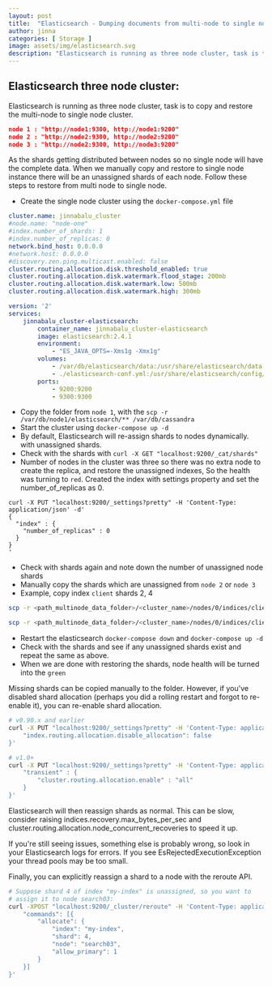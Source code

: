 ```yaml
---
layout: post
title:  "Elasticsearch - Dumping documents from multi-node to single node"
author: jinna
categories: [ Storage ]
image: assets/img/elasticsearch.svg
description: "Elasticsearch is running as three node cluster, task is to copy and restore the multi-node to single node cluster"
---
```



## Elasticsearch three node cluster:

Elasticsearch is running as three node cluster, task is to copy and restore the multi-node to single node cluster. 
 
```json
node 1 : "http://node1:9300, http://node1:9200"
node 2 : "http://node2:9300, http://node2:9200"
node 3 : "http://node2:9300, http://node3:9200"
```
As the shards getting distributed between nodes so no single node will have the complete data. When we manually copy and restore to single node instance there will be an unassigned shards of each node. Follow these steps to restore from multi node to single node.

- Create the single node cluster using the `docker-compose.yml` file

```yml
cluster.name: jinnabalu_cluster
#node.name: "node-one"
#index.number_of_shards: 1
#index.number_of_replicas: 0
network.bind_host: 0.0.0.0
#network.host: 0.0.0.0
#discovery.zen.ping.multicast.enabled: false
cluster.routing.allocation.disk.threshold_enabled: true 
cluster.routing.allocation.disk.watermark.flood_stage: 200mb
cluster.routing.allocation.disk.watermark.low: 500mb 
cluster.routing.allocation.disk.watermark.high: 300mb
```

```yml
version: '2'
services:
    jinnabalu_cluster-elasticsearch:
        container_name: jinnabalu_cluster-elasticsearch
        image: elasticsearch:2.4.1
        environment:
            - "ES_JAVA_OPTS=-Xms1g -Xmx1g"
        volumes:
            - /var/db/elasticsearch/data:/usr/share/elasticsearch/data
            - ./elasticsearch-conf.yml:/usr/share/elasticsearch/config/elasticsearch.yml
        ports:
            - 9200:9200
            - 9300:9300

```
- Copy the folder from `node 1`, with the `scp -r /var/db/node1/elasticsearch/** /var/db/cassandra`
- Start the cluster using `docker-compose up -d`
- By default, Elasticsearch will re-assign shards to nodes dynamically. with unassigned shards.
- Check with the shards with `curl -X GET "localhost:9200/_cat/shards"`
- Number of nodes in the cluster was three so there was no extra node to create the replica, and restore the unassigned indexes, So the health was turning to `red`. Created the index with settings property and set the number_of_replicas as 0.

```curl
curl -X PUT "localhost:9200/_settings?pretty" -H 'Content-Type: application/json' -d'
{
  "index" : {
    "number_of_replicas" : 0
  }
}
'
```
- Check with shards again and note down the number of unassigned node shards
- Manually copy the shards which are unassigned from `node 2` or `node 3`
- Example, copy index `client` shards 2, 4

```bash
scp -r <path_multinode_data_folder>/<cluster_name>/nodes/0/indices/client/2 <path_multinode_data_folder>/<cluster_name>/nodes/0/indices/client/

scp -r <path_multinode_data_folder>/<cluster_name>/nodes/0/indices/client/4 <path_multinode_data_folder>/<cluster_name>/nodes/0/indices/client/
```
- Restart the elasticsearch `docker-compose down` and `docker-compose up -d`
- Check with the shards and see if any unassigned shards exist and repeat the same as above.
- When we are done with restoring the shards, node health will be turned into the `green`


Missing shards can be copied manually to the folder. However, if you've disabled shard allocation (perhaps you did a rolling restart and forgot to re-enable it), you can re-enable shard allocation.

```bash
# v0.90.x and earlier
curl -X PUT "localhost:9200/_settings?pretty" -H 'Content-Type: application/json' -d'
    "index.routing.allocation.disable_allocation": false
}'

# v1.0+
curl -X PUT "localhost:9200/_settings?pretty" -H 'Content-Type: application/json' -d'
    "transient" : {
        "cluster.routing.allocation.enable" : "all"
    }
}'

```
Elasticsearch will then reassign shards as normal. This can be slow, consider raising indices.recovery.max_bytes_per_sec and cluster.routing.allocation.node_concurrent_recoveries to speed it up.

If you're still seeing issues, something else is probably wrong, so look in your Elasticsearch logs for errors. If you see EsRejectedExecutionException your thread pools may be too small.

Finally, you can explicitly reassign a shard to a node with the reroute API.

```bash
# Suppose shard 4 of index "my-index" is unassigned, so you want to
# assign it to node search03:
curl -XPOST "localhost:9200/_cluster/reroute" -H 'Content-Type: application/json' -d'
    "commands": [{
        "allocate": {
            "index": "my-index",
            "shard": 4,
            "node": "search03",
            "allow_primary": 1
        }
    }]
}'
```